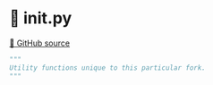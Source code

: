 # 🐍 __init__.py

[🐙 GitHub source](https://github.com/ethereum/execution-specs/blob/c5415056a4a7066906f67c203ec5364a9de8e017/src/ethereum/dao_fork/utils/__init__.py)

```python
"""
Utility functions unique to this particular fork.
"""
```
